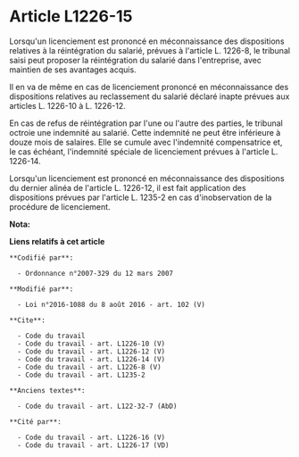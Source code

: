 # Article L1226-15

Lorsqu'un licenciement est prononcé en méconnaissance des dispositions relatives à la réintégration du salarié, prévues à
l'article L. 1226-8, le tribunal saisi peut proposer la réintégration du salarié dans l'entreprise, avec maintien de ses
avantages acquis. 

Il en va de même en cas de licenciement prononcé en méconnaissance des dispositions relatives au reclassement du salarié
déclaré inapte prévues aux articles L. 1226-10 à L. 1226-12. 

En cas de refus de réintégration par l'une ou l'autre des parties, le tribunal octroie une indemnité au salarié. Cette
indemnité ne peut être inférieure à douze mois de salaires. Elle se cumule avec l'indemnité compensatrice et, le cas échéant,
l'indemnité spéciale de licenciement prévues à l'article L. 1226-14. 

Lorsqu'un licenciement est prononcé en méconnaissance des dispositions du dernier alinéa de l'article L. 1226-12, il est fait
application des dispositions prévues par l'article L. 1235-2 en cas d'inobservation de la procédure de licenciement.

**Nota:**



**Liens relatifs à cet article**

	**Codifié par**:

	  - Ordonnance n°2007-329 du 12 mars 2007

	**Modifié par**:

	  - Loi n°2016-1088 du 8 août 2016 - art. 102 (V)

	**Cite**:

	  - Code du travail
	  - Code du travail - art. L1226-10 (V)
	  - Code du travail - art. L1226-12 (V)
	  - Code du travail - art. L1226-14 (V)
	  - Code du travail - art. L1226-8 (V)
	  - Code du travail - art. L1235-2

	**Anciens textes**:

	  - Code du travail - art. L122-32-7 (AbD)

	**Cité par**:

	  - Code du travail - art. L1226-16 (V)
	  - Code du travail - art. L1226-17 (VD)
